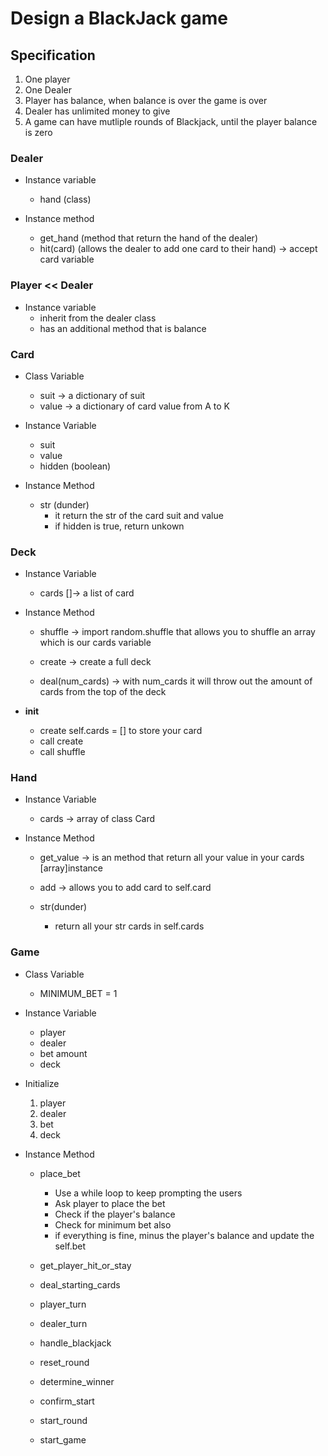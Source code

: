 # Design a BlackJack game 

## Specification
1. One player 
2. One Dealer
3. Player has balance, when balance is over the game is over
4. Dealer has unlimited money to give
5. A game can have mutliple rounds of Blackjack, until the player balance is zero

### Dealer
- Instance variable
    - hand (class)

- Instance method
    - get_hand (method that return the hand of the dealer)
    - hit(card) (allows the dealer to add one card to their hand) -> accept card variable

### Player << Dealer
- Instance variable
    - inherit from the dealer class
    - has an additional method that is balance

### Card
- Class Variable
    - suit -> a dictionary of suit
    - value -> a dictionary of card value from A to K
- Instance Variable
    - suit
    - value
    - hidden (boolean)

- Instance Method
    - str (dunder)
        - it return the str of the card suit and value
        - if hidden is true, return unkown

### Deck
- Instance Variable
    - cards []-> a list of card

- Instance Method
    - shuffle -> import random.shuffle that allows you to shuffle an array which is our cards variable

    - create -> create a full deck 

    - deal(num_cards) -> with num_cards it will throw out the amount of cards from the top of the deck

- __init__
    - create self.cards = [] to store your card
    - call create
    - call shuffle

### Hand
- Instance Variable
    - cards -> array of class Card

- Instance Method
    - get_value -> is an method that return all your value in your cards [array]instance
    - add -> allows you to add card to self.card
    
    - str(dunder)
        - return all your str cards in self.cards  

### Game
- Class Variable
    - MINIMUM_BET = 1
- Instance Variable
    - player
    - dealer
    - bet amount
    - deck

- Initialize 
    1. player
    2. dealer
    3. bet 
    4. deck


- Instance Method
    - place_bet
        - Use a while loop to keep prompting the users
        - Ask player to place the bet
        - Check if the player's balance 
        - Check for minimum bet also
        - if everything is fine, minus the player's balance and update the self.bet

    - get_player_hit_or_stay
    - deal_starting_cards
    - player_turn
    - dealer_turn
    - handle_blackjack
    - reset_round
    - determine_winner
    - confirm_start
    - start_round
    - start_game
